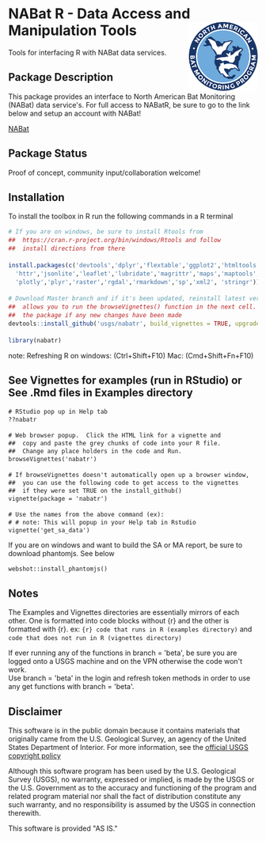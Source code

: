 NABat R - Data Access and Manipulation Tools <a href='https://nabatmonitoring.org/#/home'><img src='./inst/templates/NABat_Circle_color.jpg' align="right" height="139" /></a>
===

Tools for interfacing R with NABat data services.

## Package Description

This package provides an interface to North American Bat Monitoring (NABat) data service's.  For full access to NABatR, be sure to go to the link below and setup an account with NABat!

[NABat](https://nabatmonitoring.org/#/home)

## Package Status

Proof of concept, community input/collaboration welcome!

## Installation

To install the toolbox in R run the following commands in a R terminal

```R
# If you are on windows, be sure to install Rtools from 
##  https://cran.r-project.org/bin/windows/Rtools and follow 
##  install directions from there

install.packages(c('devtools','dplyr','flextable','ggplot2','htmltools','htmlwidgets',
  'httr','jsonlite','leaflet','lubridate','magrittr','maps','maptools','mapview','officer',
  'plotly','plyr','raster','rgdal','rmarkdown','sp','xml2', 'stringr'))

# Download Master branch and if it's been updated, reinstall latest version. build_vignettes
##  allows you to run the browseVignettes() function in the next cell. force will rebuild
##  the package if any new changes have been made
devtools::install_github('usgs/nabatr', build_vignettes = TRUE, upgrade = 'never', force = TRUE)

library(nabatr)
```
note: Refreshing R on windows: (Ctrl+Shift+F10)  Mac: (Cmd+Shift+Fn+F10)

## See Vignettes for examples (run in RStudio) or See .Rmd files in Examples directory
```
# RStudio pop up in Help tab
??nabatr

# Web browser popup.  Click the HTML link for a vignette and
##  copy and paste the grey chunks of code into your R file.
##  Change any place holders in the code and Run.
browseVignettes('nabatr')

# If browseVignettes doesn't automatically open up a browser window,
##  you can use the following code to get access to the vignettes
##  if they were set TRUE on the install_github()
vignette(package = 'nabatr')

# Use the names from the above command (ex):
# # note: This will popup in your Help tab in Rstudio
vignette('get_sa_data')
```

If you are on windows and want to build the SA or MA report, be
sure to download phantomjs.  See below
```
webshot::install_phantomjs()
```

## Notes
The Examples and Vignettes directories are essentially mirrors of each other.  One is formatted into code blocks without {r} and the other
is formatted with {r}.  ex:  ```{r} code that runs in R (examples directory)``` and ``` code that does not run in R (vignettes directory) ``` 

If ever running any of the functions in branch = 'beta', be sure you are logged onto a USGS machine and on the VPN otherwise the code won't work.  
Use branch = 'beta' in the login and refresh token methods in order to use any get functions with branch = 'beta'.  


## Disclaimer
This software is in the public domain because it contains materials that originally came from the U.S. Geological Survey, an agency of the United States Department of Interior. For more information, see the [official USGS copyright policy](https://www.usgs.gov/visual-id/credit_usgs.html#copyright/ "official USGS copyright policy")

Although this software program has been used by the U.S. Geological Survey (USGS), no warranty, expressed or implied, is made by the USGS or the U.S. Government as to the accuracy and functioning of the program and related program material nor shall the fact of distribution constitute any such warranty, and no responsibility is assumed by the USGS in connection therewith.

This software is provided "AS IS."

